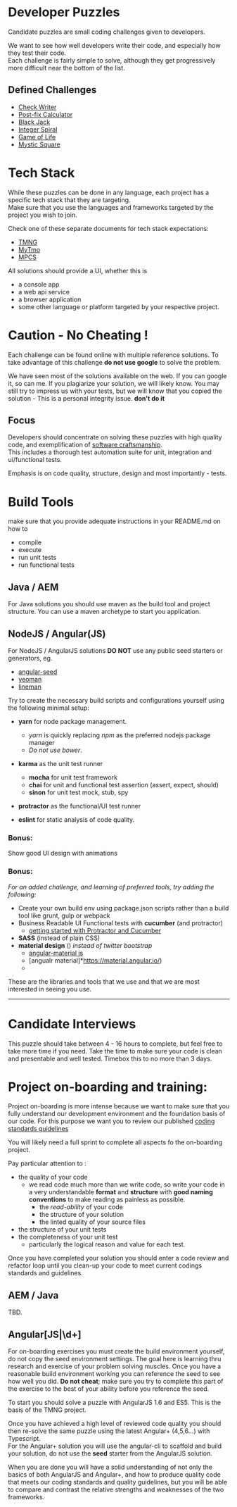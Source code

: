 # Developer Puzzles

Candidate puzzles are small coding challenges given to developers.

We want to see how well developers write their code, and especially how they test their code.  
Each challenge is fairly simple to solve, although they get progressively more difficult near the bottom of the list.

## Defined Challenges

- [Check Writer](puzzles/english-check-writer.md)
- [Post-fix Calculator](puzzles/postfix-calculator.md)
- [Black Jack](puzzles/black-jack.md)
- [Integer Spiral](puzzles/integer-spiral.md)
- [Game of Life](puzzles/game-of-life.md)
- [Mystic Square](puzzles/mystic-square.md)

# Tech Stack

While these puzzles can be done in any language, each project has a specific tech stack that they are targeting.  
Make sure that you use the languages and frameworks targeted by the project you wish to join.

Check one of these separate documents for tech stack expectations:

- [TMNG](TMNG.md)
- [MyTmo](MyTmo.md)
- [MPCS](MPCS.md)


All solutions should provide a UI, whether this is

- a console app
- a web api service
- a browser application
- some other language or platform targeted by your respective project.


# Caution - No Cheating !

Each challenge can be found online with multiple reference solutions.
To take advantage of this challenge **do not use google** to solve the problem.

We have seen most of the solutions available on the web.  If you can google it, so can me.
If you plagiarize your solution, we will likely know.  You may still try to impress us with your tests,
but we will know that you copied the solution -
This is a personal integrity issue.
**don't do it**

## Focus

Developers should concentrate on solving these puzzles with high quality code,
and exemplification of [software craftsmanship](https://en.wikipedia.org/wiki/Software_craftsmanship).  
This includes a thorough test automation suite for unit, integration and ui/functional tests.

Emphasis is on code quality, structure, design and most importantly - tests.


# Build Tools

make sure that you provide adequate instructions in your README.md on how to

- compile
- execute
- run unit tests
- run functional tests


## Java / AEM

For Java solutions you should use maven as the build tool and project structure.
You can use a maven archetype to start you application.


## NodeJS / Angular(JS)

For NodeJS / AngularJS solutions **DO NOT** use any public seed starters or generators,
eg.

- [angular-seed](https://github.com/angular/angular-seed)
- [yeoman](http://yeoman.io/)
- [lineman](http://www.linemanjs.com/)


Try to create the necessary build scripts and configurations yourself using the following minimal setup:

- **yarn** for node package management.
    - _yarn_ is quickly replacing _npm_ as the preferred nodejs package manager
    - *Do not use bower*.

- **karma** as the unit test runner
    - **mocha** for unit test framework
    - **chai** for unit and functional test assertion (assert, expect, should)
    - **sinon** for unit test mock, stub, spy

- **protractor** as the functional/UI test runner

- **eslint** for static analysis of code quality.


### Bonus:

Show good UI design with animations

### Bonus:

_For an added challenge, and learning of preferred tools, try adding the following:_

- Create your own build env using package.json scripts rather than a build tool like grunt, gulp or webpack
- Business Readable UI Functional tests with **cucumber** (and protractor)
    - [getting started with Protractor and Cucumber](https://semaphoreci.com/community/tutorials/getting-started-with-protractor-and-cucumber)
- **SASS** (instead of plain CSS)
- **material design** () *instead of twitter bootstrap*
    - [angular-material js](https://material.angularjs.org/latest/)
    - [angualr material]*https://material.angular.io/)
    - 
These are the libraries and tools that we use and that we are most interested in seeing you use.


---



# Candidate Interviews

This puzzle should take between 4 - 16 hours to complete, but feel free to take more time if you need.
Take the time to make sure your code is clean and presentable and well tested.  Timebox this to no more than 3 days.


# Project on-boarding and training:

Project on-boarding is more intense because we want to make sure that you fully understand our development environment
and the foundation basis of our code.  For this purpose we want you to review our published
[coding standards guidelines](https://tmobile.atlassian.net/wiki/spaces/MAG/pages/194675089/c.+Coding+Guidelines+and+Best+Practices)

You will likely need a full sprint to complete all aspects fo the on-boarding project.

Pay particular attention to :

- the quality of your code
    - we read code much more than we write code, so write your code in a very understandable **format** and **structure** with **good naming conventions** to make reading as painless as possible.
        - the *read-ability* of your code
        - the structure of your solution
        - the linted quality of your source files
- the structure of your unit tests
- the completeness of your unit test
    - particularly the logical reason and value for each test.


Once you have completed your solution you should enter a code review and refactor loop until you clean-up your code to meet current codings standards and guidelines.


## AEM / Java

TBD.


## Angular\[JS|\d+\]

For on-boarding exercises you must create the build environment yourself, do not copy the seed environment settings.
The goal here is learning thru research and exercise of your problem solving muscles.  Once you have a reasonable
build environment working you can reference the seed to see how well you did.  **Do not cheat**;
make sure you try to complete this part of the exercise to the best of your ability before you reference the seed.

To start you should solve a puzzle with AngularJS 1.6 and ES5.  This is the basis of the TMNG project.

Once you have achieved a high level of reviewed code quality you should then re-solve the same puzzle using the latest Angular+ (4,5,6...) with Typescript.  
For the Angular+ solution you will use the angular-cli to scaffold and build your solution, do not use the **seed** starter from the AngularJS solution.

When you are done you will have a solid understanding of not only the basics of both AngularJS and Angular+,
and how to produce quality code that meets our coding standards and quality guidelines,
but you will be able to compare and contrast the relative strengths and weaknesses of the two frameworks.



